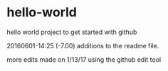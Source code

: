 # hello-world
hello world project to get started with github

20160601-14:25 (-7.00)
additions to the readme file.

more edits made on 1/13/17 using the github edit tool
